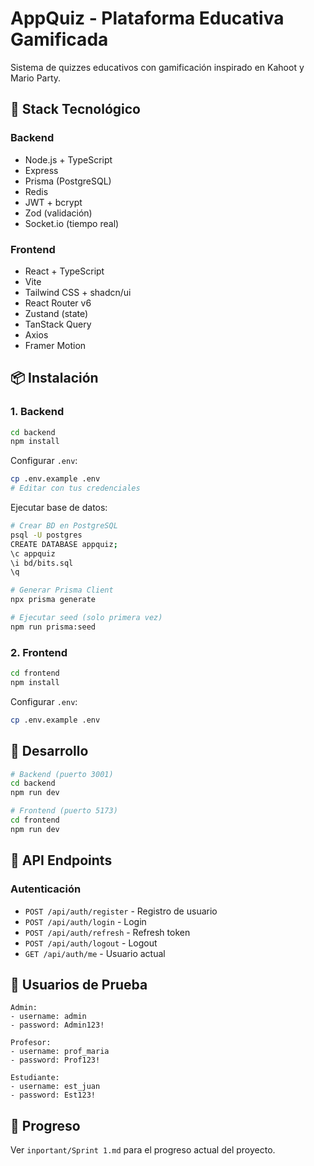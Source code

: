 # AppQuiz - Plataforma Educativa Gamificada

Sistema de quizzes educativos con gamificación inspirado en Kahoot y Mario Party.

## 🚀 Stack Tecnológico

### Backend
- Node.js + TypeScript
- Express
- Prisma (PostgreSQL)
- Redis
- JWT + bcrypt
- Zod (validación)
- Socket.io (tiempo real)

### Frontend
- React + TypeScript
- Vite
- Tailwind CSS + shadcn/ui
- React Router v6
- Zustand (state)
- TanStack Query
- Axios
- Framer Motion

## 📦 Instalación

### 1. Backend

```bash
cd backend
npm install
```

Configurar `.env`:
```bash
cp .env.example .env
# Editar con tus credenciales
```

Ejecutar base de datos:
```bash
# Crear BD en PostgreSQL
psql -U postgres
CREATE DATABASE appquiz;
\c appquiz
\i bd/bits.sql
\q

# Generar Prisma Client
npx prisma generate

# Ejecutar seed (solo primera vez)
npm run prisma:seed
```

### 2. Frontend

```bash
cd frontend
npm install
```

Configurar `.env`:
```bash
cp .env.example .env
```

## 🏃 Desarrollo

```bash
# Backend (puerto 3001)
cd backend
npm run dev

# Frontend (puerto 5173)
cd frontend
npm run dev
```

## 📡 API Endpoints

### Autenticación
- `POST /api/auth/register` - Registro de usuario
- `POST /api/auth/login` - Login
- `POST /api/auth/refresh` - Refresh token
- `POST /api/auth/logout` - Logout
- `GET /api/auth/me` - Usuario actual

## 👥 Usuarios de Prueba

```
Admin:
- username: admin
- password: Admin123!

Profesor:
- username: prof_maria
- password: Prof123!

Estudiante:
- username: est_juan
- password: Est123!
```

## 📝 Progreso

Ver `inportant/Sprint 1.md` para el progreso actual del proyecto.
